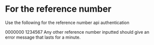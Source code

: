 
# For the reference number

Use the following for the reference number api authentication

0000000
1234567
Any other reference number inputted should give an error message that lasts for a minute.